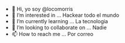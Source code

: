 - 👋 Hi, yo soy @locomorris
- 👀 I’m interested in ... Hackear todo el mundo 
- 🌱 I’m currently learning ... La tecnologia
- 💞️ I’m looking to collaborate on ... Nadie
- 📫 How to reach me ... Por correo 

<!---
locomorris/locomorris is a ✨ special ✨ repository because its `README.md` (this file) appears on your GitHub profile.
You can click the Preview link to take a look at your changes.
--->
